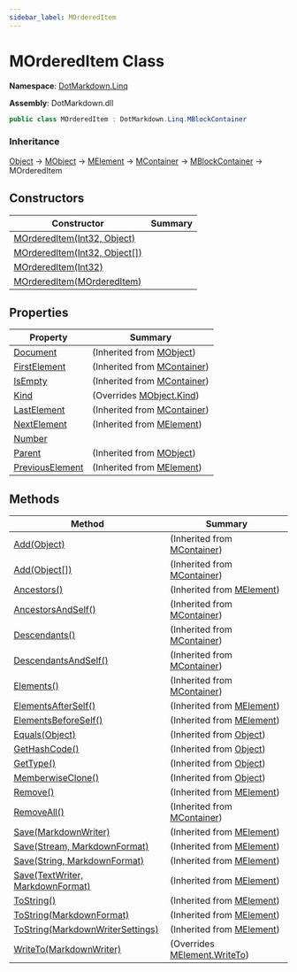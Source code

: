 ```yaml
---
sidebar_label: MOrderedItem
---
```


# MOrderedItem Class

**Namespace**: [DotMarkdown.Linq](../index.md)

**Assembly**: DotMarkdown\.dll

```csharp
public class MOrderedItem : DotMarkdown.Linq.MBlockContainer
```

### Inheritance

[Object](https://docs.microsoft.com/en-us/dotnet/api/system.object) &#x2192; [MObject](../MObject/index.md) &#x2192; [MElement](../MElement/index.md) &#x2192; [MContainer](../MContainer/index.md) &#x2192; [MBlockContainer](../MBlockContainer/index.md) &#x2192; MOrderedItem

## Constructors

| Constructor | Summary |
| ----------- | ------- |
| [MOrderedItem(Int32, Object)](-ctor/index.md#1363747167) | |
| [MOrderedItem(Int32, Object\[\])](-ctor/index.md#3010602866) | |
| [MOrderedItem(Int32)](-ctor/index.md#4102942450) | |
| [MOrderedItem(MOrderedItem)](-ctor/index.md#3023090790) | |

## Properties

| Property | Summary |
| -------- | ------- |
| [Document](../MObject/Document/index.md) |  \(Inherited from [MObject](../MObject/index.md)\) |
| [FirstElement](../MContainer/FirstElement/index.md) |  \(Inherited from [MContainer](../MContainer/index.md)\) |
| [IsEmpty](../MContainer/IsEmpty/index.md) |  \(Inherited from [MContainer](../MContainer/index.md)\) |
| [Kind](Kind/index.md) |  \(Overrides [MObject.Kind](../MObject/Kind/index.md)\) |
| [LastElement](../MContainer/LastElement/index.md) |  \(Inherited from [MContainer](../MContainer/index.md)\) |
| [NextElement](../MElement/NextElement/index.md) |  \(Inherited from [MElement](../MElement/index.md)\) |
| [Number](Number/index.md) | |
| [Parent](../MObject/Parent/index.md) |  \(Inherited from [MObject](../MObject/index.md)\) |
| [PreviousElement](../MElement/PreviousElement/index.md) |  \(Inherited from [MElement](../MElement/index.md)\) |

## Methods

| Method | Summary |
| ------ | ------- |
| [Add(Object)](../MContainer/Add/index.md#3875543708) |  \(Inherited from [MContainer](../MContainer/index.md)\) |
| [Add(Object\[\])](../MContainer/Add/index.md#675654701) |  \(Inherited from [MContainer](../MContainer/index.md)\) |
| [Ancestors()](../MElement/Ancestors/index.md) |  \(Inherited from [MElement](../MElement/index.md)\) |
| [AncestorsAndSelf()](../MContainer/AncestorsAndSelf/index.md) |  \(Inherited from [MContainer](../MContainer/index.md)\) |
| [Descendants()](../MContainer/Descendants/index.md) |  \(Inherited from [MContainer](../MContainer/index.md)\) |
| [DescendantsAndSelf()](../MContainer/DescendantsAndSelf/index.md) |  \(Inherited from [MContainer](../MContainer/index.md)\) |
| [Elements()](../MContainer/Elements/index.md) |  \(Inherited from [MContainer](../MContainer/index.md)\) |
| [ElementsAfterSelf()](../MElement/ElementsAfterSelf/index.md) |  \(Inherited from [MElement](../MElement/index.md)\) |
| [ElementsBeforeSelf()](../MElement/ElementsBeforeSelf/index.md) |  \(Inherited from [MElement](../MElement/index.md)\) |
| [Equals(Object)](https://docs.microsoft.com/en-us/dotnet/api/system.object.equals) |  \(Inherited from [Object](https://docs.microsoft.com/en-us/dotnet/api/system.object)\) |
| [GetHashCode()](https://docs.microsoft.com/en-us/dotnet/api/system.object.gethashcode) |  \(Inherited from [Object](https://docs.microsoft.com/en-us/dotnet/api/system.object)\) |
| [GetType()](https://docs.microsoft.com/en-us/dotnet/api/system.object.gettype) |  \(Inherited from [Object](https://docs.microsoft.com/en-us/dotnet/api/system.object)\) |
| [MemberwiseClone()](https://docs.microsoft.com/en-us/dotnet/api/system.object.memberwiseclone) |  \(Inherited from [Object](https://docs.microsoft.com/en-us/dotnet/api/system.object)\) |
| [Remove()](../MElement/Remove/index.md) |  \(Inherited from [MElement](../MElement/index.md)\) |
| [RemoveAll()](../MContainer/RemoveAll/index.md) |  \(Inherited from [MContainer](../MContainer/index.md)\) |
| [Save(MarkdownWriter)](../MElement/Save/index.md#1605807764) |  \(Inherited from [MElement](../MElement/index.md)\) |
| [Save(Stream, MarkdownFormat)](../MElement/Save/index.md#377468245) |  \(Inherited from [MElement](../MElement/index.md)\) |
| [Save(String, MarkdownFormat)](../MElement/Save/index.md#3914377559) |  \(Inherited from [MElement](../MElement/index.md)\) |
| [Save(TextWriter, MarkdownFormat)](../MElement/Save/index.md#3157011060) |  \(Inherited from [MElement](../MElement/index.md)\) |
| [ToString()](../MElement/ToString/index.md#3980478763) |  \(Inherited from [MElement](../MElement/index.md)\) |
| [ToString(MarkdownFormat)](../MElement/ToString/index.md#3726866586) |  \(Inherited from [MElement](../MElement/index.md)\) |
| [ToString(MarkdownWriterSettings)](../MElement/ToString/index.md#1055640702) |  \(Inherited from [MElement](../MElement/index.md)\) |
| [WriteTo(MarkdownWriter)](WriteTo/index.md) |  \(Overrides [MElement.WriteTo](../MElement/WriteTo/index.md)\) |

